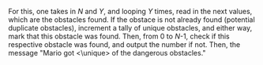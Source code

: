 For this, one takes in *N* and *Y*, and looping *Y* times, read in the next values, which are the obstacles found. If the obstace is not already found (potential duplicate obstacles), increment a tally of unique obstacles, and either way, mark that this obstacle was found. Then, from 0 to *N*-1, check if this respective obstacle was found, and output the number if not. Then, the message "Mario got <\unique> of the dangerous obstacles."